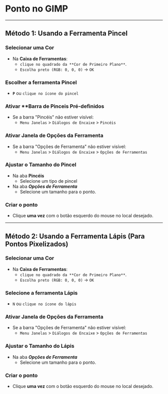 # Ponto no GIMP

---

## Método 1: Usando a Ferramenta Pincel

### Selecionar uma Cor  
- Na **Caixa de Ferramentas**:
   - `clique no quadrado da **Cor de Primeiro Plano**`.  
   - `Escolha preto (RGB: 0, 0, 0)` → `OK`

### Escolher a ferramenta Pincel
- **`P`** ou `clique no ícone do pincel`

### Ativar **Barra de Pinceis Pré-definidos
- Se a barra "Pincéis" não estiver visível:
   - `Menu Janelas` > `Diálogos de Encaixe` > `Pincéis`

### Ativar Janela de Opções da Ferramenta
- Se a barra "Opções de Ferramenta" não estiver visível:
    - `Menu Janelas` > `Diálogos de Encaixe` > `Opções de Ferramentas`

### Ajustar o Tamanho do Pincel
- Na aba **Pincéis**
   - Selecione um tipo de pincel
- Na aba ***Opções de Ferramenta***
   - Selecione um tamanho para o ponto.

### Criar o ponto 
   - Clique **uma vez** com o botão esquerdo do mouse no local desejado.  


---  

## Método 2: Usando a Ferramenta Lápis (Para Pontos Pixelizados)

### Selecionar uma Cor  
- Na **Caixa de Ferramentas**:
   - `clique no quadrado da **Cor de Primeiro Plano**`.  
   - `Escolha preto (RGB: 0, 0, 0)` → `OK`

### Selecione a ferramenta Lápis
- `N` ou `clique no ícone do lápis`

### Ativar Janela de Opções da Ferramenta
- Se a barra "Opções de Ferramenta" não estiver visível:
   - `Menu Janelas` > `Diálogos de Encaixe` > `Opções de Ferramentas`

### Ajustar o Tamanho do Lápis
- Na aba ***Opções de Ferramenta***
   - Selecione um tamanho para o ponto. 

### Criar o ponto
- Clique **uma vez** com o botão esquerdo do mouse no local desejado.  
